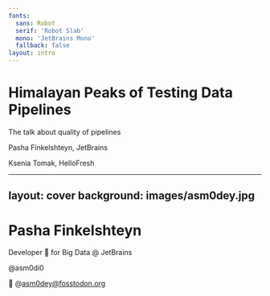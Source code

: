 ```yaml
---
fonts:
  sans: Robot
  serif: 'Robot Slab'
  mono: 'JetBrains Mono'
  fallback: false
layout: intro
---
```


# Himalayan Peaks of Testing Data Pipelines

The talk about quality of pipelines

Pasha Finkelshteyn, JetBrains

Ksenia Tomak, HelloFresh

---
layout: cover
background: images/asm0dey.jpg
---

# Pasha Finkelshteyn

Developer 🥑 for Big Data @ JetBrains

@asm0di0

🐘 @asm0dey@fosstodon.org

